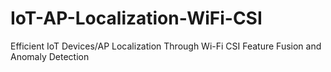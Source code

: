 # IoT-AP-Localization-WiFi-CSI
Efficient IoT Devices/AP Localization Through Wi-Fi CSI Feature Fusion and Anomaly Detection
